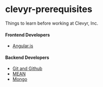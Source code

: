 # clevyr-prerequisites
Things to learn before working at Clevyr, Inc.

#### Frontend Developers
- [Angular.js](https://angularjs.org)

#### Backend Developers
- [Git and Github](https://github.com)
- [MEAN](http://mean.io/#!/)
- [Mongo](http://www.mongodb.org/)
